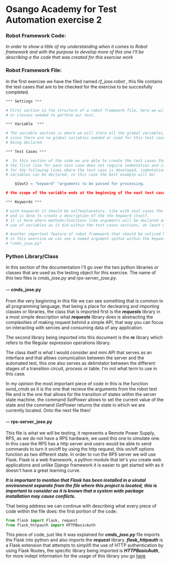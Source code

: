 # Osango Academy for Test Automation exercise 2 
### Robot Framework Code: 
*In order to show a little of my understanding when it comes to Robot framework and with the purpose to develop more of this one* 
*I'll be describing a the code that was created for this exercise work* 
### Robot Framework File:
In the first exercise we have the filed named _rf_jose.robot_ , this file contains the test cases that are to be checked for the 
exercise to be succesfully completed. 

```python
*** Settings ***

# First section in the structure of a robot framework file, here we will include and/or import the libraries 
# or classes needed to perform our test.

*** Variable  ***

# The variable section is where we will store all the global variables, Scalar, list &/or Dictionary.
# since there are no global variables needed or used for this test case it is left empty and without
# being declared 

*** Test Cases ***

#  In this section of the code we are able to create the test cases that will be needed, indentention is key when creating test cases, 
# the first line for each test case does not require indentation and is used to describe the test taking place. 
# for the following lines where the test case is developed, indentation will be needed as well as the correct place where local
# variables can be declared, in this case the best example will be:

    ${out} = "keyword" "arguments to be passed for processing. 

# the scope of the variable ends at the beginning of the next test case or the next section of the robot framework code. 

*** Keywords ***

# with keywords it should be selfexplanatory, like with test cases the first line of each keyword is without indentation 
# and is done to create a description of the the keyword itself. 
# it is here where methods/functions like arguments will be declared and evaluated it. the same rule applies for the
# use of variables as it did within the test cases sections, at least with regards to the scope. 

# Another important feature of robot framework that should be noticed here is the use of *[Arguments]* 
# in this exercise we can see a named argument syntax within the keywords section, and making use of the imported library
# *cmds_jose.py*
```

### Python Library/Class

In this section of the documentation I'll go over the two python libraries or classes that are used as the testing object for this exercise. 
The name of this two files is *cmds_jose.py* and *rps-server_jose.py*.

#### -- cmds_jose.py

From the very beginning in this file we can see something that is common in all programming language, that being
a place for declearing and importing classes or libraries, the class that is imported first is the ***requests*** library
in a most simple description what ***requests*** library does is abstracting the complexities of making request behind a simple
API, that way you can focus on interacting with sercies and consuming data of any application. 

The second library being imported into this document is the ***re*** library which refers to the Regular expression operations library. 

The class itself is what I would consider and mini API that serves as an interface and that allows comunication between the server and 
the automated test, this one also serves as delimitator between the different stages of a transition circuit, process or table. I'm not 
what term to use in this case. 

In my opinion the most important piece of code in this is the function *send_cmds* as it is the one that recieve the arguments from the robot test 
file and is the one that allows for the transition of states within the server state machine.
the command *SetPower* allows to set the current value of the state and the command *GetPower* returns the state in which we are currently located. Onto the next file then!

#### -- rps-server_jose.py

This file is what we will be testing, it represents a Remote Power Supply, RPS, as we do not have a RPS hardware, we used this one to simulate
one. In this case the RPS has a http server and users would be able to send commands to turn it on/off by using the http request, this 
on/off options function as two different state. In order to run the RPS server we will use Flask.
Flask is a web framework, a python module that let's you create web applications and unlike Django framework it is easier to get started with
as it doesn't have a great learning curve. 

***It is important to mention that Flask has been installed in a virutal environment separate from the file where this project is located,*** 
***this is important to consider as it is known that a system wide package installation may cause conflicts.***

That being address we can continue with describing what every piece of code within the file does:
the first portion of the code:

```python
from flask import Flask, request
from flask_httpauth import HTTPBasicAuth
```
This piece of code, just like it was explained for ***cmds_jose.py*** file imports the Flask into python and also imports the ***request*** 
library. 
***flask_httpauth*** is a Flask extension that attempts to simplifi the use of HTTP authentication by using Flask Routes, the specific 
library being imported is ***HTTPBasicAuth***, for more indept information for the usage of this library you go [here](https://flask-httpauth.readthedocs.io/en/latest/)





